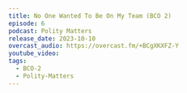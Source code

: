 ```yaml
---
title: No One Wanted To Be On My Team (BCO 2)
episode: 6
podcast: Polity Matters
release_date: 2023-10-10
overcast_audio: https://overcast.fm/+BCgXKXFZ-Y
youtube_video: 
tags:
  - BCO-2
  - Polity-Matters
---
```


